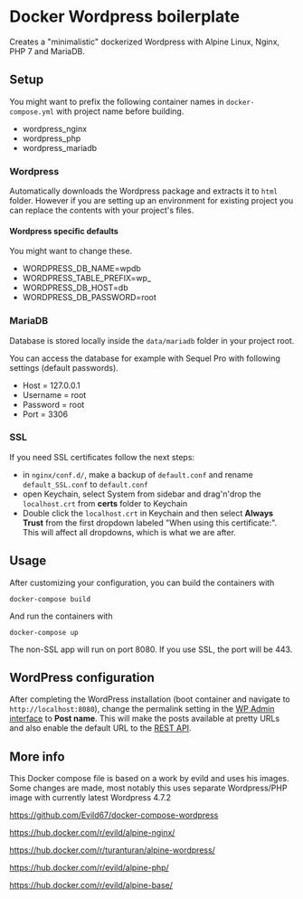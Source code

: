 # Docker Wordpress boilerplate

Creates a "minimalistic" dockerized Wordpress with Alpine Linux, Nginx, PHP 7 and MariaDB.

## Setup

You might want to prefix the following container names in `docker-compose.yml` with project name before building.

- wordpress_nginx
- wordpress_php
- wordpress_mariadb

### Wordpress

Automatically downloads the Wordpress package and extracts it to `html` folder. However if you are setting up an environment for existing project you can replace the contents with your project's files.

#### Wordpress specific defaults

You might want to change these.

- WORDPRESS_DB_NAME=wpdb
- WORDPRESS_TABLE_PREFIX=wp_
- WORDPRESS_DB_HOST=db
- WORDPRESS_DB_PASSWORD=root

### MariaDB

Database is stored locally inside the `data/mariadb` folder in your project root.

You can access the database for example with Sequel Pro with following settings (default passwords).

- Host = 127.0.0.1
- Username = root
- Password = root
- Port = 3306

### SSL

If you need SSL certificates follow the next steps:

- in `nginx/conf.d/`, make a backup of `default.conf` and rename `default_SSL.conf` to `default.conf`
- open Keychain, select System from sidebar and drag'n'drop the `localhost.crt` from **certs** folder to Keychain
- Double click the `localhost.crt` in Keychain and then select **Always Trust** from the first dropdown labeled "When using this certificate:". This will affect all dropdowns, which is what we are after.

## Usage

After customizing your configuration, you can build the containers with

```
docker-compose build
```

And run the containers with
```
docker-compose up
```

The non-SSL app will run on port 8080. If you use SSL, the port will be 443.

## WordPress configuration

After completing the WordPress installation (boot container and navigate to `http://localhost:8080`), change the permalink setting in the [WP Admin interface](http://localhost:8080/wp-admin/options-permalink.php) to **Post name**. This will make the posts available at pretty URLs and also enable the default URL to the [REST API](http://localhost:8080/wp-json).

## More info

This Docker compose file is based on a work by evild and uses his images. Some changes are made, most notably this uses separate Wordpress/PHP image with currently latest Wordpress 4.7.2

https://github.com/Evild67/docker-compose-wordpress

https://hub.docker.com/r/evild/alpine-nginx/

https://hub.docker.com/r/turanturan/alpine-wordpress/

https://hub.docker.com/r/evild/alpine-php/

https://hub.docker.com/r/evild/alpine-base/
